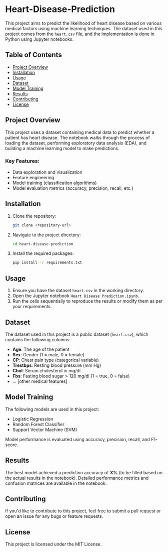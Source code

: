 
# Heart-Disease-Prediction

This project aims to predict the likelihood of heart disease based on various medical factors using machine learning techniques. The dataset used in this project comes from the `heart.csv` file, and the implementation is done in Python using Jupyter notebooks.

## Table of Contents
- [Project Overview](#project-overview)
- [Installation](#installation)
- [Usage](#usage)
- [Dataset](#dataset)
- [Model Training](#model-training)
- [Results](#results)
- [Contributing](#contributing)
- [License](#license)

## Project Overview

This project uses a dataset containing medical data to predict whether a patient has heart disease. The notebook walks through the process of loading the dataset, performing exploratory data analysis (EDA), and building a machine learning model to make predictions.

### Key Features:
- Data exploration and visualization
- Feature engineering
- Model training (classification algorithms)
- Model evaluation metrics (accuracy, precision, recall, etc.)

## Installation

1. Clone the repository:
   ```bash
   git clone <repository-url>
   ```

2. Navigate to the project directory:
   ```bash
   cd heart-disease-prediction
   ```

3. Install the required packages:
   ```bash
   pip install -r requirements.txt
   ```

## Usage

1. Ensure you have the dataset `heart.csv` in the working directory.
2. Open the Jupyter notebook `Heart Disease Prediction.ipynb`.
3. Run the cells sequentially to reproduce the results or modify them as per your requirements.

## Dataset

The dataset used in this project is a public dataset (`heart.csv`), which contains the following columns:

- **Age**: The age of the patient
- **Sex**: Gender (1 = male, 0 = female)
- **CP**: Chest pain type (categorical variable)
- **Trestbps**: Resting blood pressure (mm Hg)
- **Chol**: Serum cholesterol in mg/dl
- **Fbs**: Fasting blood sugar > 120 mg/dl (1 = true, 0 = false)
- ... [other medical features]

## Model Training

The following models are used in this project:

- Logistic Regression
- Random Forest Classifier
- Support Vector Machine (SVM)

Model performance is evaluated using accuracy, precision, recall, and F1-score.

## Results

The best model achieved a prediction accuracy of **X%** (to be filled based on the actual results in the notebook). Detailed performance metrics and confusion matrices are available in the notebook.

## Contributing

If you'd like to contribute to this project, feel free to submit a pull request or open an issue for any bugs or feature requests.

## License

This project is licensed under the MIT License.
